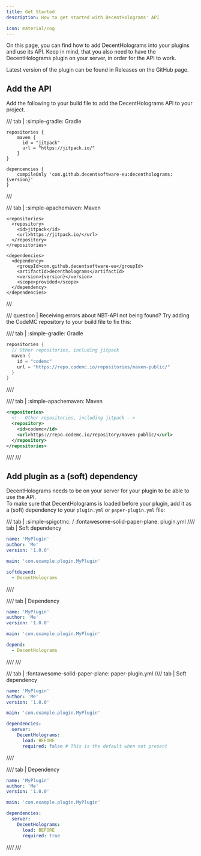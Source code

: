 ```yaml
---
title: Get Started
description: How to get started with DecentHolograms' API

icon: material/cog
---
```


On this page, you can find how to add DecentHolograms into your plugins and use its API. Keep in mind, that you also need to have the DecentHolograms plugin on your server, in order for the API to work.

Latest version of the plugin can be found in Releases on the GitHub page.

## Add the API

Add the following to your build file to add the DecentHolograms API to your project.

/// tab | :simple-gradle: Gradle
```{ .groovy title="build.gradle" data-md-component="api-version" }
repositories {
    maven { 
      id = "jitpack"
      url = "https://jitpack.io/"
    }
}

depencencies {
    compileOnly 'com.github.decentsoftware-eu:decentholograms:{version}'
}
```
///

/// tab | :simple-apachemaven: Maven
```{ .xml title="pom.xml" data-md-component="api-version" }
<repositories>
  <repository>
    <id>jitpack</id>
    <url>https://jitpack.io/</url>
  </repository>
</repositories>

<dependencies>
  <dependency>
    <groupId>com.github.decentsoftware-eu</groupId>
    <artifactId>decentholograms</artifactId>
    <version>{version}</version>
    <scope>provided</scope>
  </dependency>
</dependencies>
```
///

/// question | Receiving errors about NBT-API not being found?
Try adding the CodeMC repository to your build file to fix this:

//// tab | :simple-gradle: Gradle
```groovy title="build.gradle"
repositories {
  // Other repositories, including jitpack
  maven {
    id = "codemc"
    url = "https://repo.codemc.io/repositories/maven-public/"
  }
}
```
////

//// tab | :simple-apachemaven: Maven
```xml
<repositories>
  <!-- Other repositories, including jitpack -->
  <repository>
    <id>codemc</id>
    <url>https://repo.codemc.io/repository/maven-public/</url>
  </repository>
</repositories>
```
////
///

## Add plugin as a (soft) dependency

DecentHolograms needs to be on your server for your plugin to be able to use the API.  
To make sure that DecentHolograms is loaded before your plugin, add it as a (soft) dependency to your `plugin.yml` or `paper-plugin.yml` file:

/// tab | :simple-spigotmc: / :fontawesome-solid-paper-plane: plugin.yml
//// tab | Soft dependency
```yaml
name: 'MyPlugin'
author: 'Me'
version: '1.0.0'

main: 'com.example.plugin.MyPlugin'

softdepend:
  - DecentHolograms
```
////

//// tab | Dependency
```yaml
name: 'MyPlugin'
author: 'Me'
version: '1.0.0'

main: 'com.example.plugin.MyPlugin'

depend:
  - DecentHolograms
```
////
///

/// tab | :fontawesome-solid-paper-plane: paper-plugin.yml
//// tab | Soft dependency
```yaml
name: 'MyPlugin'
author: 'Me'
version: '1.0.0'

main: 'com.example.plugin.MyPlugin'

dependencies:
  server:
    DecentHolograms:
      load: BEFORE
      required: false # This is the default when not present
```
////

//// tab | Dependency
```yaml
name: 'MyPlugin'
author: 'Me'
version: '1.0.0'

main: 'com.example.plugin.MyPlugin'

dependencies:
  server:
    DecentHolograms:
      load: BEFORE
      required: true
```
////
///
